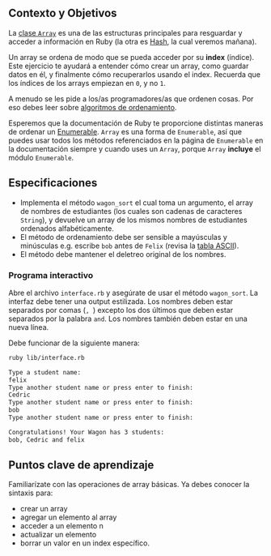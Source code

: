 ## Contexto y Objetivos

La [clase `Array`](https://ruby-doc.org/core-3.1.2/Array.html) es una de las estructuras principales para resguardar y acceder a información en Ruby (la otra es [Hash](https://ruby-doc.org/core-3.1.2/Hash.html), la cual veremos mañana).

Un array se ordena de modo que se pueda acceder por su **index** (índice). Este ejercicio te ayudará a entender cómo crear un array, como guardar datos en él, y finalmente cómo recuperarlos usando el index. Recuerda que los índices de los arrays empiezan en `0`, y no `1`.

A menudo se les pide a los/as programadores/as que ordenen cosas. Por eso debes leer sobre [algoritmos de ordenamiento](http://en.wikipedia.org/wiki/Sorting_algorithm).

Esperemos que la documentación de Ruby te proporcione distintas maneras de ordenar un [Enumerable](http://ruby-doc.org/core-3.1.2/Enumerable.html). `Array` es una forma de `Enumerable`, así que puedes usar todos los métodos referenciados en la página de `Enumerable` en la documentación siempre y cuando uses un `Array`, porque `Array` **incluye** el módulo `Enumerable`.

## Especificaciones

- Implementa el método `wagon_sort` el cual toma un argumento, el array de nombres de estudiantes (los cuales son cadenas de caracteres `String`), y devuelve un array de los mismos nombres de estudiantes ordenados alfabéticamente.
- El método de ordenamiento debe ser sensible a mayúsculas y minúsculas e.g. escribe `bob` antes de `Felix` (revisa la [tabla ASCII](http://www.asciitable.com/)).
- El método debe mantener el deletreo original de los nombres.

### Programa interactivo

Abre el archivo `interface.rb` y asegúrate de usar el método `wagon_sort`. La interfaz debe tener una output estilizada. Los nombres deben estar separados por comas (`, `) excepto los dos últimos que deben estar separados por la palabra `and`. Los nombres también deben estar en una nueva línea.

Debe funcionar de la siguiente manera:

```bash
ruby lib/interface.rb

Type a student name:
felix
Type another student name or press enter to finish:
Cedric
Type another student name or press enter to finish:
bob
Type another student name or press enter to finish:

Congratulations! Your Wagon has 3 students:
bob, Cedric and felix
```

## Puntos clave de aprendizaje

Familiarízate con las operaciones de array básicas. Ya debes conocer la sintaxis para:

- crear un array
- agregar un elemento al array
- acceder a un elemento n
- actualizar un elemento
- borrar un valor en un index específico.
